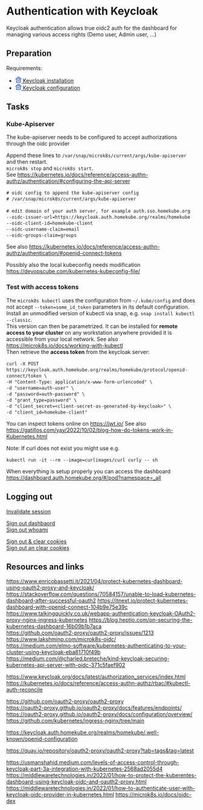 # Authentication with Keycloak

Keycloak authentication allows true oidc2 auth for the dashboard for managing various access rights
(Demo user, Admin user, ...)

## Preparation

Requirements:

- ![](images/ico/color/homekube_16.png)[ Keycloak installation](keycloak-installation.md)
- ![](images/ico/color/homekube_16.png)[ Keycloak configuration](keycloak-configuration.md)

## Tasks

### Kube-Apiserver
The kube-apiserver needs to be configured to accept authorizations through the oidc provider

Append these lines to ``/var/snap/microk8s/current/args/kube-apiserver`` and then restart.  
``microk8s stop`` and ``microk8s start``.  
See https://kubernetes.io/docs/reference/access-authn-authz/authentication/#configuring-the-api-server
```
# oidc config to append the kube-apiserver config
# /var/snap/microk8s/current/args/kube-apiserver

# edit domain of your auth server, for example auth.sso.homekube.org 
--oidc-issuer-url=https://keycloak.auth.homekube.org/realms/homekube
--oidc-client-id=homekube-client
--oidc-username-claim=email
--oidc-groups-claim=groups

```

See also https://kubernetes.io/docs/reference/access-authn-authz/authentication/#openid-connect-tokens

Possibly also the local kubeconfig needs modification
https://devopscube.com/kubernetes-kubeconfig-file/

### Test with access tokens

The ``microk8s kubectl`` uses the configuration from ``~/.kube/config`` and does not accept ``--token=some_id_token`` parameters in its default configuration.
Install an unmodified version of kubectl via snap, e.g. ``snap install kubectl --classic``.  
This version can then be parametrized.
It can be installed for **remote access to your cluster** on any workstation anywhere provided it is accessible from your local network. See also https://microk8s.io/docs/working-with-kubectl  
Then retrieve the **access token** from the keycloak server:
```
curl -X POST https://keycloak.auth.homekube.org/realms/homekube/protocol/openid-connect/token \
-H "Content-Type: application/x-www-form-urlencoded" \
-d "username=auth-user" \
-d "password=auth-password" \
-d "grant_type=password" \
-d "client_secret=<client-secret-as-generated-by-keycloak>" \
-d "client_id=homekube-client"
```

You can inspect tokens online on https://jwt.io/
See also https://gatillos.com/yay/2022/10/02/blog-how-do-tokens-work-in-Kubernetes.html

Note: If curl does not exist you might use e.g.
```
kubectl run -it --rm --image=curlimages/curl curly -- sh
```

When everything is setup properly you can access the dashboard https://dashboard.auth.homekube.org/#/pod?namespace=_all


## Logging out

[Invalidate session](https://keycloak.auth.homekube.org/realms/homekube/protocol/openid-connect/logout)

[Sign out dashbaord](https://dashboard.auth.homekube.org/oauth2/sign_out)    
[Sign out whoami](https://whoami.auth.homekube.org/oauth2/sign_out)

[Sign out & clear cookies](https://dashboard.auth.homekube.org/oauth2/sign_out?rd=https%3A%2F%2Fkeycloak.auth.homekube.org%2Frealms%2Fhomekube%2Fprotocol%2Fopenid-connect%2Flogout)    
[Sign out an clear cookies](https://whoami.auth.homekube.org/oauth2/sign_out?rd=https%3A%2F%2Fkeycloak.auth.homekube.org%2Frealms%2Fhomekube%2Fprotocol%2Fopenid-connect%2Flogout)

## Resources and links

https://www.enricobassetti.it/2021/04/protect-kubernetes-dashboard-using-oauth2-proxy-and-keycloak/
https://stackoverflow.com/questions/70584157/unable-to-load-kubernetes-dashboard-after-successful-oauth2
https://itnext.io/protect-kubernetes-dashboard-with-openid-connect-104b9e75e39c
https://www.talkingquickly.co.uk/webapp-authentication-keycloak-OAuth2-proxy-nginx-ingress-kubernetes
https://blog.heptio.com/on-securing-the-kubernetes-dashboard-16b09b1b7aca  
https://github.com/oauth2-proxy/oauth2-proxy/issues/1213  
https://www.lakshminp.com/microk8s-oidc/  
https://medium.com/elmo-software/kubernetes-authenticating-to-your-cluster-using-keycloak-eba81710f49b  
https://medium.com/@charled.breteche/kind-keycloak-securing-kubernetes-api-server-with-oidc-371c5faef902  


https://www.keycloak.org/docs/latest/authorization_services/index.html  
https://kubernetes.io/docs/reference/access-authn-authz/rbac/#kubectl-auth-reconcile  

https://github.com/oauth2-proxy/oauth2-proxy  
https://oauth2-proxy.github.io/oauth2-proxy/docs/features/endpoints/  
https://oauth2-proxy.github.io/oauth2-proxy/docs/configuration/overview/  
https://github.com/kubernetes/ingress-nginx/tree/main  

https://keycloak.auth.homekube.org/realms/homekube/.well-known/openid-configuration

https://quay.io/repository/oauth2-proxy/oauth2-proxy?tab=tags&tag=latest

https://usmanshahid.medium.com/levels-of-access-control-through-keycloak-part-3a-integration-with-kubernetes-2568ad2055d4
https://middlewaretechnologies.in/2022/01/how-to-protect-the-kuberentes-dashboard-using-keycloak-oidc-and-oauth2-proxy.html
https://middlewaretechnologies.in/2022/01/how-to-authenticate-user-with-keycloak-oidc-provider-in-kubernetes.html
https://microk8s.io/docs/oidc-dex